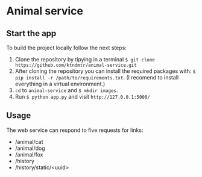 # Animal service

## Start the app

To build the project locally follow the next steps:

1. Clone the repository by tipying in a terminal `$ git clone https://github.com/ktndmtr/animal-service.git`
2. After cloning the repository you can install the required packages with: `$ pip install -r /path/to/requirements.txt`. (I recomend to install everything in a virtual environment.)
3. `cd` to `animal-service` and `$ mkdir images`.
4. Run `$ python app.py` and visit `http://127.0.0.1:5000/`

## Usage

The web service can respond to five requests for links:

- /animal/cat
- /animal/dog
- /animal/fox
- /history
- /history/static/\<uuid\>
